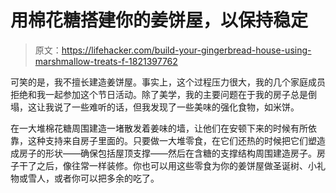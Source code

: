 # 用棉花糖搭建你的姜饼屋，以保持稳定

> 原文：<https://lifehacker.com/build-your-gingerbread-house-using-marshmallow-treats-f-1821397762>

可笑的是，我不擅长建造姜饼屋。事实上，这个过程压力很大，我的几个家庭成员拒绝和我一起参加这个节日活动。除了美学，我的主要问题在于我的房子总是倒塌，这让我说了一些难听的话，但我发现了一些美味的强化食物，如米饼。



在一大堆棉花糖周围建造一堵散发着姜味的墙，让他们在安顿下来的时候有所依靠，这种支持来自房子里面的。只要做一大堆零食，在它们还热的时候把它们塑造成房子的形状——确保包括屋顶支撑——然后在含糖的支撑结构周围建造房子。房子干了之后，像往常一样装修。你也可以用这些零食为你的姜饼屋做圣诞树、小礼物或雪人，或者你可以把多余的吃了。